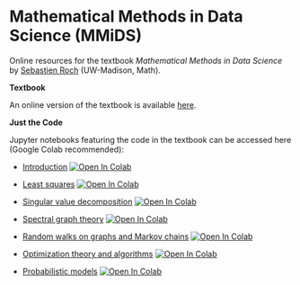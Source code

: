 # Mathematical Methods in Data Science (MMiDS)

Online resources for the textbook *Mathematical Methods in Data Science*  by [Sebastien Roch](https://people.math.wisc.edu/~roch/) (UW-Madison, Math).

**Textbook**

An online version of the textbook is available [here](https://mmids-textbook.github.io/).

**Just the Code**

Jupyter notebooks featuring the code in the textbook can be accessed here (Google Colab recommended):

- [Introduction](https://github.com/MMiDS-textbook/MMiDS-textbook.github.io/blob/main/just_the_code/roch_mmids_chap_intro_notebook.ipynb)
[![Open In Colab](https://colab.research.google.com/assets/colab-badge.svg)](https://colab.research.google.com/github/MMiDS-textbook/MMiDS-textbook.github.io/blob/main/just_the_code/roch_mmids_chap_intro_notebook.ipynb)

- [Least squares](https://github.com/MMiDS-textbook/MMiDS-textbook.github.io/blob/main/just_the_code/roch_mmids_chap_ls_notebook.ipynb)
[![Open In Colab](https://colab.research.google.com/assets/colab-badge.svg)](https://colab.research.google.com/github/MMiDS-textbook/MMiDS-textbook.github.io/blob/main/just_the_code/roch_mmids_chap_ls_notebook.ipynb)

- [Singular value decomposition](https://github.com/MMiDS-textbook/MMiDS-textbook.github.io/blob/main/just_the_code/roch_mmids_chap_svd_notebook.ipynb)
[![Open In Colab](https://colab.research.google.com/assets/colab-badge.svg)](https://colab.research.google.com/github/MMiDS-textbook/MMiDS-textbook.github.io/blob/main/just_the_code/roch_mmids_chap_svd_notebook.ipynb)

- [Spectral graph theory](https://github.com/MMiDS-textbook/MMiDS-textbook.github.io/blob/main/just_the_code/roch_mmids_chap_specgraph_notebook.ipynb)
[![Open In Colab](https://colab.research.google.com/assets/colab-badge.svg)](https://colab.research.google.com/github/MMiDS-textbook/MMiDS-textbook.github.io/blob/main/just_the_code/roch_mmids_chap_specgraph_notebook.ipynb)

- [Random walks on graphs and Markov chains](https://github.com/MMiDS-textbook/MMiDS-textbook.github.io/blob/main/just_the_code/roch_mmids_chap_rwmc_notebook.ipynb)
[![Open In Colab](https://colab.research.google.com/assets/colab-badge.svg)](https://colab.research.google.com/github/MMiDS-textbook/MMiDS-textbook.github.io/blob/main/just_the_code/roch_mmids_chap_rwmc_notebook.ipynb)

- [Optimization theory and algorithms](https://github.com/MMiDS-textbook/MMiDS-textbook.github.io/blob/main/just_the_code/roch_mmids_chap_opt_notebook.ipynb)
[![Open In Colab](https://colab.research.google.com/assets/colab-badge.svg)](https://colab.research.google.com/github/MMiDS-textbook/MMiDS-textbook.github.io/blob/main/just_the_code/roch_mmids_chap_opt_notebook.ipynb)

- [Probabilistic models](https://github.com/MMiDS-textbook/MMiDS-textbook.github.io/blob/main/just_the_code/roch_mmids_chap_prob_notebook.ipynb)
[![Open In Colab](https://colab.research.google.com/assets/colab-badge.svg)](https://colab.research.google.com/github/MMiDS-textbook/MMiDS-textbook.github.io/blob/main/just_the_code/roch_mmids_chap_prob_notebook.ipynb)

